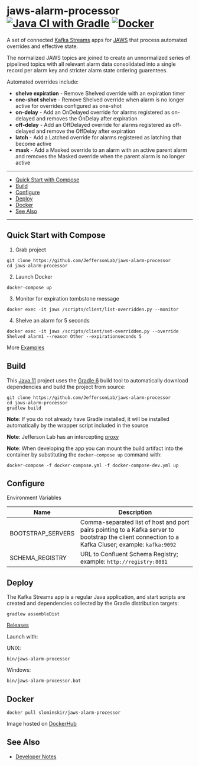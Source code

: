 # jaws-alarm-processor [![Java CI with Gradle](https://github.com/JeffersonLab/jaws-alarm-processor/workflows/Java%20CI%20with%20Gradle/badge.svg)](https://github.com/JeffersonLab/jaws-alarm-processor/actions?query=workflow%3A%22Java+CI+with+Gradle%22) [![Docker](https://img.shields.io/docker/v/slominskir/jaws-alarm-processor?sort=semver&label=DockerHub)](https://hub.docker.com/r/slominskir/jaws-alarm-processor)
A set of connected [Kafka Streams](https://kafka.apache.org/documentation/streams/) apps for [JAWS](https://github.com/JeffersonLab/jaws) that process automated overrides and effective state.  

The normalized JAWS topics are joined to create an unnormalized series of pipelined topics with all relevant alarm data consolidated into a single record per alarm key and stricter alarm state ordering guarentees.

Automated overrides include:
- **shelve expiration** - Remove Shelved override with an expiration timer
- **one-shot shelve** - Remove Shelved override when alarm is no longer active for overrides configured as one-shot
- **on-delay** - Add an OnDelayed override for alarms registered as on-delayed and removes the OnDelay after expiration
- **off-delay** - Add an OffDelayed override for alarms registered as off-delayed and remove the OffDelay after expiration
- **latch** - Add a Latched override for alarms registered as latching that become active
- **mask** - Add a Masked override to an alarm with an active parent alarm and removes the Masked override when the parent alarm is no longer active

---
 - [Quick Start with Compose](https://github.com/JeffersonLab/jaws-alarm-processor#quick-start-with-compose)
 - [Build](https://github.com/JeffersonLab/jaws-alarm-processor#build)
 - [Configure](https://github.com/JeffersonLab/jaws-alarm-processor#configure)
 - [Deploy](https://github.com/JeffersonLab/jaws-alarm-processor#deploy)
 - [Docker](https://github.com/JeffersonLab/jaws-alarm-processor#docker)
 - [See Also](https://github.com/JeffersonLab/jaws-alarm-processor#see-also)
 ---

## Quick Start with Compose 
1. Grab project
```
git clone https://github.com/JeffersonLab/jaws-alarm-processor
cd jaws-alarm-processor
```
2. Launch Docker
```
docker-compose up
```
3. Monitor for expiration tombstone message 
```
docker exec -it jaws /scripts/client/list-overridden.py --monitor 
```
4. Shelve an alarm for 5 seconds
```
docker exec -it jaws /scripts/client/set-overridden.py --override Shelved alarm1 --reason Other --expirationseconds 5
```

More [Examples](https://github.com/JeffersonLab/jaws-alarm-processor/wiki/Examples)

## Build
This [Java 11](https://adoptopenjdk.net/) project uses the [Gradle 6](https://gradle.org/) build tool to automatically download dependencies and build the project from source:

```
git clone https://github.com/JeffersonLab/jaws-alarm-processor
cd jaws-alarm-processor
gradlew build
```
**Note**: If you do not already have Gradle installed, it will be installed automatically by the wrapper script included in the source

**Note**: Jefferson Lab has an intercepting [proxy](https://gist.github.com/slominskir/92c25a033db93a90184a5994e71d0b78)

**Note**: When developing the app you can mount the build artifact into the container by substituting the `docker-compose up` command with:
```
docker-compose -f docker-compose.yml -f docker-compose-dev.yml up
```

## Configure
Environment Variables

| Name | Description |
|---|---|
| BOOTSTRAP_SERVERS | Comma-separated list of host and port pairs pointing to a Kafka server to bootstrap the client connection to a Kafka Cluser; example: `kafka:9092` |
| SCHEMA_REGISTRY | URL to Confluent Schema Registry; example: `http://registry:8081` |

## Deploy
The Kafka Streams app is a regular Java application, and start scripts are created and dependencies collected by the Gradle distribution targets:

```
gradlew assembleDist
```

[Releases](https://github.com/JeffersonLab/jaws-alarm-processor/releases)

Launch with:

UNIX:
```
bin/jaws-alarm-processor
```
Windows:
```
bin/jaws-alarm-processor.bat
```

## Docker
```
docker pull slominskir/jaws-alarm-processor
```
Image hosted on [DockerHub](https://hub.docker.com/r/slominskir/jaws-alarm-processor)

## See Also
   - [Developer Notes](https://github.com/JeffersonLab/jaws-alarm-processor/wiki/Developer-Notes)
